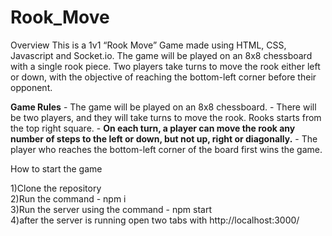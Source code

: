 # Rook_Move

Overview
 This is a 1v1 “Rook Move” Game made using HTML, CSS, Javascript and Socket.io.
 The game will be played on an 8x8 chessboard with a single rook piece. 
 Two players take turns to move the rook either left or down, with the objective of reaching the bottom-left corner before their opponent. 


  **Game Rules**
    - The game will be played on an 8x8 chessboard.
    - There will be two players, and they will take turns to move the rook. Rooks starts from the top right square.
    - **On each turn, a player can move the rook any number of steps to the left or down, but not up, right or diagonally.**
    - The player who reaches the bottom-left corner of the board first wins the game.

   How to start the game 
   
   1)Clone the repository  <br />
   2)Run the command - npm i <br />
   3)Run the server using the command - npm start <br /> 
   4)after the server is running open two tabs with http://localhost:3000/ <br />

   
   
